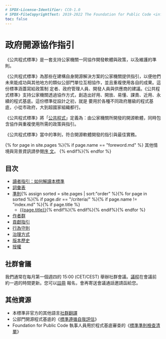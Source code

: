 ```yaml
---
# SPDX-License-Identifier: CC0-1.0
# SPDX-FileCopyrightText: 2019-2022 The Foundation for Public Code <info@publiccode.net>, https://standard.publiccode.net/AUTHORS
toc: false
---
```

# 政府開源協作指引

《公共程式標準》是一套支持公家機關一同協作開發軟體與政策，以及維護的準則。

《公共程式標準》為那些在建構自身開源解決方案的公家機關提供指引，以便他們未來能成功與其他地方的類似公部門單位互相協作，並且重複使用各自的成果。這份標準涵蓋寫給政策制
定者、政府管理人員、開發人員與供應商的建議。《公共程式標準》支持公家機關透過協作方式，創造出好用、開放、易懂、課責、近用、永續的程式基底。這份標準從設計之初，就是
要用於各種不同政府層級的程式基底，小從市政府，大到超國家組織都行。

《公共程式標準》將「[公共程式](glossary.md#public-code)」定義為：由公家機關所開發的開源軟體，同時包含協作與重複使用所需的政策與指引。

《公共程式標準》當中的準則，符合開源軟體開發的指引與最佳實務。

{% for page in site.pages %}{% if page.name == "foreword.md" %} 其他情境與背景資訊請參閱[序
文](foreword.md)。 {% endif%}{% endfor %}

## 目次

* [讀者指引：如何解讀本標準](readers-guide.md)
* [詞彙表](glossary.md)
* [準則](criteria/){% assign sorted = site.pages | sort:"order" %}{% for page in
sorted %}{% if page.dir == "/criteria/" %}{% if page.name != "index.md" %}{%
if page.title %}
   * [{{page.title}}]({{page.url}}){% endif%}{% endif%}{% endif%}{% endfor %}
* [作者群](AUTHORS.md)
* [貢獻指引](CONTRIBUTING.md)
* [行為守則](CODE_OF_CONDUCT.md)
* [治理方式](GOVERNANCE.md)
* [版本歷史](CHANGELOG.md)
* [授權](license.html)

## 社群會議

我們通常在每月第一個週四的 15:00 (CET/CEST) 舉辦社群會議。[議程](https://write.publiccode.net/pads/Community-Call-Standard-for-Public-Code)在會議前
約一週的時間更新。您可以[註冊](https://odoo.publiccode.net/survey/start/594b9243-c7e5-4bc1-8714-35137c971842)
報名，會再寄送會議通話邀請函給您。

## 其他資源

* 本標準非官方的其他語言[社群翻譯](https://publiccodenet.github.io/community-translations-standard/)
* 公部門開源程式基底的《[標準遵循自我評估](https://publiccodenet.github.io/assessment-eligibility/)》
* Foundation for Public Code 執事人員用於程式基底審查的《[標準準則檢查清單](/docs/review-template.html)》
